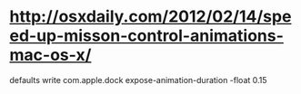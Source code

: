 # http://osxdaily.com/2012/02/14/speed-up-misson-control-animations-mac-os-x/
defaults write com.apple.dock expose-animation-duration -float 0.15